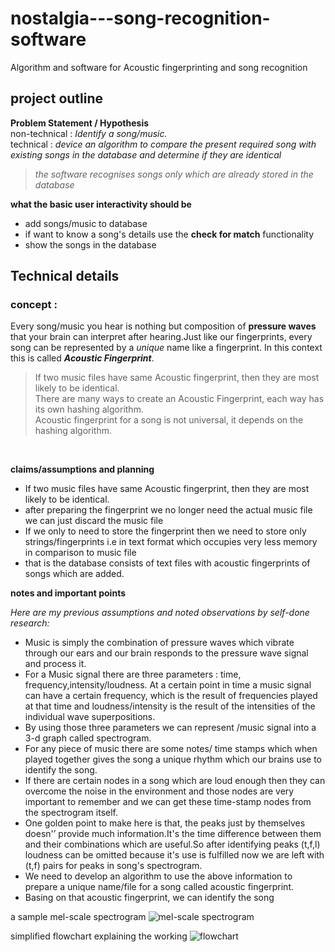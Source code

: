 # nostalgia---song-recognition-software
Algorithm and software for Acoustic fingerprinting and song recognition

## project outline <br/>
**Problem Statement / Hypothesis** 
<br/>
non-technical : *Identify a song/music.*
<br/>
technical : *device an algorithm to compare the present required song with existing songs in the database and determine if they are identical*


> *the software recognises songs only which are already stored in the database*

**what the basic user interactivity should be**
<br/>
- add songs/music to database
- if want to know a song's details use the **check for match** functionality 
- show the songs in the database

## Technical details

### concept :
Every song/music you hear is nothing but composition of **pressure waves** that your brain can interpret after hearing.Just like our fingerprints, every song can be represented by a *unique* name like a fingerprint.
In this context this is called ***Acoustic Fingerprint***.
<br/> 
> If two music files have same Acoustic fingerprint, then they are most likely to be identical. 
<br/>There are many ways to create an Acoustic Fingerprint, each way has its own hashing algorithm.<br/>
> Acoustic fingerprint for a song is not universal, it depends on the hashing algorithm.
<br/>

**claims/assumptions and planning**
- If two music files have same Acoustic fingerprint, then they are most likely to be identical. 
- after preparing the fingerprint we no longer need the actual music file we can just discard the music file
- If we only to need to store the fingerprint then we need to store only strings/fingerprints i.e in text format which occupies very
less memory in comparison to music file
- that is the database consists of text files with acoustic fingerprints of songs which are added.

**notes and important points**

*Here are my previous assumptions and noted observations by self-done research:* 
- Music is simply the combination of pressure waves which vibrate through our ears and our brain
responds to the pressure wave signal and process it.
- For a Music signal there are three parameters : time, frequency,intensity/loudness. At a certain
point in time a music signal can have a certain frequency, which is the result of frequencies played at that time and loudness/intensity is the result of the intensities of the individual wave superpositions.
- By using those three parameters we can represent /music signal into a 3-d graph called spectrogram.
- For any piece of music there are some notes/ time stamps which when played together gives the song a unique rhythm which our brains use to identify the song.
- If there are certain nodes in a song which are loud enough then they can overcome the noise in the environment and those nodes are very important to remember and we can get these time-stamp nodes from the spectrogram itself.
- One golden point to make here is that, the peaks just by themselves doesn'’ provide much information.It's the time difference between them and their combinations which are useful.So after identifying peaks (t,f,l) loudness can be omitted because it's use is fulfilled now we are left with (t,f) pairs for peaks in song's spectrogram.
- We need to develop an algorithm to use the above information to prepare a unique name/file for a song called acoustic fingerprint.
- Basing on that acoustic fingerprint, we can identify the song

a sample mel-scale spectrogram 
![mel-scale spectrogram](https://miro.medium.com/max/768/1*MoiYQrW3Qaft6lfPQYbUbw.png)

simplified flowchart explaining the working
![flowchart](https://github.com/khalil192/nostalgia-song-recognition-software/blob/master/nostalgia/nostalgia_flow_chart.png)




